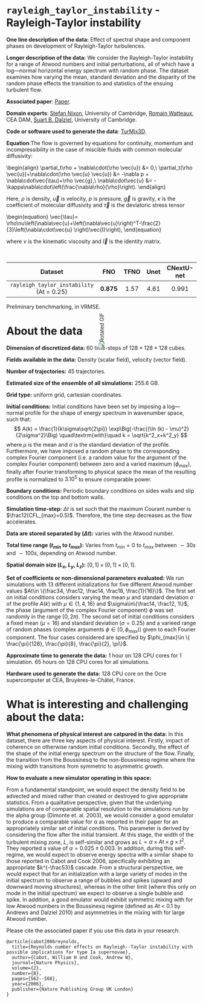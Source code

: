 # `rayleigh_taylor_instability` - Rayleigh-Taylor instability

**One line description of the data:** Effect of spectral shape and component phases on development of Rayleigh-Taylor turbulences.

**Longer description of the data:** We consider the Rayleigh-Taylor instability for a range of Atwood numbers and initial perturbations, all of which have a log—normal horizontal energy spectrum with random phase. The dataset examines how varying the mean, standard deviation and the disparity of the random phase effects the transition to and statistics of the ensuing turbulent flow. 

**Associated paper**: [Paper](https://www.researchgate.net/publication/243660629_Reynolds_number_effects_on_Rayleigh-Taylor_instability_with_possible_implications_for_type_Ia_supernovae).

**Domain experts**: [Stefan Nixon](https://www.maths.cam.ac.uk/person/ssn34), University of Cambridge, [Romain Watteaux](https://www.linkedin.com/in/romain-watteaux-978b08162/?locale=en_US), CEA DAM, [Suart B. Dalziel](https://scholar.google.com/citations?user=OJcK5CAAAAAJ&hl=en), University of Cambridge.

**Code or software used to generate the data**: [TurMix3D](https://theses.hal.science/tel-00669707/document).

**Equation**:The flow is governed by equations for continuity, momentum and incompressibility in the case of miscible fluids with common molecular diffusivity:

\begin{align}
    \partial_t\rho + \nabla\cdot(\rho \vec{u}) &= 0,\\
    \partial_t(\rho \vec{u})+\nabla\cdot(\rho \vec{u} \vec{u}) &= -\nabla p + \nabla\cdot\vec{\tau}+\rho \vec{g},\\
     \nabla\cdot\vec{u} &= -\kappa\nabla\cdot\left(\frac{\nabla\rho}{\rho}\right). 
\end{align}


Here, $\rho$ is density, $\vec{u}$ is velocity, $p$ is pressure, $\vec{g}$ is gravity, $\kappa$ is the coefficient of molecular diffusivity and $\vec{\tau}$ is the deviatoric stress tensor 

\begin{equation}
    \vec{\tau}= \rho\nu\left(\nabla\vec{u}+\left(\nabla\vec{u}\right)^T-\frac{2}{3}\left(\nabla\cdot\vec{u} \right)\vec{I}\right), 
\end{equation}

where $\nu$ is the kinematic viscosity and $\vec{I}$ is the identity matrix. 

<div style="transform: rotate(270deg);">
  <img src="https://users.flatironinstitute.org/~polymathic/data/the_well/datasets/rayleigh_taylor_instability/gif/density_normalized.gif" alt="Rotated GIF">
</div>

| Dataset    | FNO | TFNO  | Unet | CNextU-net
|:-:|:-:|:-:|:-:|:-:|
| `rayleigh_taylor_instability` (At = 0.25) | $\mathbf{0.875}$  | 1.57 |4.61|0.991|

Preliminary benchmarking, in VRMSE.

# About the data

**Dimension of discretized data:** 60 time-steps of $128\times 128\times 128$ cubes.

**Fields available in the data:** Density (scalar field), velocity (vector field).

**Number of trajectories:** 45 trajectories.

**Estimated size of the ensemble of all simulations:** 255.6 GB.

**Grid type:** uniform grid, cartesian coordinates.

**Initial conditions:** Initial conditions have been set by imposing a log—normal profile for the shape of energy spectrum in wavenumber space, such that:
$$
A(k) = \frac{1}{k\sigma\sqrt{2\pi}} \exp\Big(-\frac{(\ln (k) - \mu)^2}{2\sigma^2}\Big) \quad\textrm{with}\quad k = \sqrt{k^2_x+k^2_y}
$$
where $\mu$ is the mean and $\sigma$ is the standard deviation of the profile. Furthermore, we have imposed a random phase to the corresponding complex Fourier component (i.e. a random value for the argument of the complex Fourier component) between zero and a varied maximum ($\phi_{max}$), finally after Fourier transforming to physical space the mean of the resulting profile is normalized to $3.10^5$ to ensure comparable power. 


**Boundary conditions:** Periodic boundary conditions on sides walls and slip conditions on the top and bottom walls.

**Simulation time-step:** $\Delta t$ is set such that the maximum Courant number is $\frac12(CFL_{max}=0.5)$. Therefore, the time step decreases as the flow accelerates.

**Data are stored separated by ($\Delta t$):**  varies with the Atwood number.

<!-- The time difference between frames varies as the flow accelerates, thus the largest occur at the beginning of the simulation ($\delta t \sim 5s$) and the smallest at the end ($\delta t \sim 0.1s$). -->

**Total time range ($t_{min}$ to $t_{max}$):** Varies from $t_{min}=0$ to $t_{max}$ between $\sim 30s$ and $\sim 100s$, depending on Atwood number.

**Spatial domain size ($L_x$, $L_y$, $L_z$):** $[0,1]\times[0,1]\times[0,1]$.

**Set of coefficients or non-dimensional parameters evaluated:** We run simulations with 13 different initializations for five different Atwood number values $At\in \{\frac34, \frac12, \frac14, \frac18, \frac{1}{16}\}$. The first set on initial conditions considers varying the mean $\mu$ and standard deviation $\sigma$ of the profile $A(k)$ with $\mu\in\{1, 4, 16\}$ and $\sigma\in\{\frac14, \frac12, 1\}$, the phase (argument of the complex Fourier component) $\phi$ was set randomly in the range $[0,2\pi)$. The second set of initial conditions considers a fixed mean ($\mu=16$) and standard deviation ($\sigma =0.25$) and a varieed range of random phases (complex arguments $\phi\in[0,\phi_{max}$)) given to each Fourier component. The four cases considered are specified by $\phi_{max}\in \{ \frac{\pi}{128}, \frac{\pi}{8}, \frac{\pi}{2}, \pi\}$. 

**Approximate time to generate the data:** 1 hour on 128 CPU cores for 1 simulation. 65 hours on 128 CPU cores for all simulations.

**Hardware used to generate the data:** 128 CPU core on the Ocre supercomputer at CEA, Bruyères-le-Châtel, France.

# What is interesting and challenging about the data:

**What phenomena of physical interest are catpured in the data:** In this dataset, there are three key aspects of physical interest. Firstly, impact of coherence on otherwise random initial conditions. Secondly, the effect of the shape of the initial energy spectrum on the structure of the flow. Finally, the transition from the Boussinesq to the non-Boussinesq regime where the mixing width transitions from symmetric to asymmetric growth.  

**How to evaluate a new simulator operating in this space:**

From a fundamental standpoint, we would expect the density field to be advected and mixed rather than created or destroyed to give appropriate statistics. From a qualitative perspective, given that the underlying simulations are of comparable spatial resolution to the simulations run by the alpha group (Dimonte et. al. 2003), we would consider a good emulator to produce a comparable value for α as reported in their paper for an appropriately similar set of initial conditions. This parameter is derived by considering the flow after the initial transient. At this stage, the width of the turbulent mixing zone, $L$, is self-similar and grows as $L= \alpha \times At \times g\times t^2$. They reported a value of $\alpha=0.025\pm0.003$. In addition, during this self-regime, we would expect to observe energy spectra with a similar shape to those reported in Cabot and Cook 2006, specifically exhibiting an appropriate $k^{-\frac53}$ cascade. From a structural perspective, we would expect that for an initialization with a large variety of modes in the initial spectrum to observe a range of bubbles and spikes (upward and downward moving structures), whereas in the other limit (where this only on mode in the initial spectrum) we expect to observe a single bubble and spike.  In addition, a good emulator would exhibit symmetric mixing with for low Atwood numbers in the Boussinesq regime (defined as $At$ < 0.1 by Andrews and Dalziel 2010) and asymmetries in the mixing with for large Atwood number.  

Please cite the associated paper if you use this data in your research:
```
@article{cabot2006reynolds,
  title={Reynolds number effects on Rayleigh--Taylor instability with possible implications for type Ia supernovae},
  author={Cabot, William H and Cook, Andrew W},
  journal={Nature Physics},
  volume={2},
  number={8},
  pages={562--568},
  year={2006},
  publisher={Nature Publishing Group UK London}
}
```